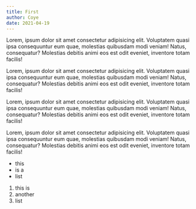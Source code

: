 ```yaml
---
title: First
author: Coye
date: 2021-04-19
---
```


Lorem, ipsum dolor sit amet consectetur adipisicing elit. Voluptatem quasi ipsa consequuntur eum quae, molestias quibusdam modi veniam! Natus, consequatur? Molestias debitis animi eos est odit eveniet, inventore totam facilis!

Lorem, ipsum dolor sit amet consectetur adipisicing elit. Voluptatem quasi ipsa consequuntur eum quae, molestias quibusdam modi veniam! Natus, consequatur? Molestias debitis animi eos est odit eveniet, inventore totam facilis!

Lorem, ipsum dolor sit amet consectetur adipisicing elit. Voluptatem quasi ipsa consequuntur eum quae, molestias quibusdam modi veniam! Natus, consequatur? Molestias debitis animi eos est odit eveniet, inventore totam facilis!

Lorem, ipsum dolor sit amet consectetur adipisicing elit. Voluptatem quasi ipsa consequuntur eum quae, molestias quibusdam modi veniam! Natus, consequatur? Molestias debitis animi eos est odit eveniet, inventore totam facilis!

- this 
- is a
- list 

1. this is
2. another
3. list